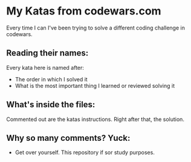 # My Katas from codewars.com

Every time I can I've been trying to solve a different coding challenge in codewars.

## Reading their names:
Every kata here is named after:
- The order in which I solved it
- What is the most important thing I learned or reviewed solving it

## What's inside the files:
Commented out are the katas instructions.
Right after that, the solution.

## Why so many comments? Yuck:
- Get over yourself. This repository if sor study purposes.
